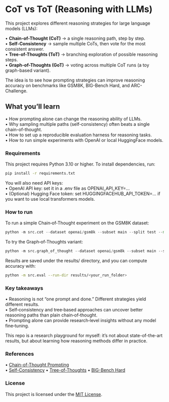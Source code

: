 # CoT vs ToT (Reasoning with LLMs)

<p>This project explores different reasoning strategies for large language models (LLMs):</p>

 • **Chain-of-Thought (CoT)** → a single reasoning path, step by step.\
 • **Self-Consistency** → sample multiple CoTs, then vote for the most consistent answer.\
 • **Tree-of-Thoughts (ToT)** → branching exploration of possible reasoning steps. \
 • **Graph-of-Thoughts (GoT)** → voting across multiple CoT runs (a toy graph-based variant).

<p>The idea is to see how prompting strategies can improve reasoning accuracy on benchmarks like GSM8K, BIG-Bench Hard, and ARC-Challenge.</p>

## What you’ll learn

• How prompting alone can change the reasoning ability of LLMs. \
• Why sampling multiple paths (self-consistency) often beats a single chain-of-thought. \
• How to set up a reproducible evaluation harness for reasoning tasks. \
• How to run simple experiments with OpenAI or local HuggingFace models. 

### Requirements

This project requires Python 3.10 or higher. To install dependencies, run:
 ```bash
 pip install -r requirements.txt
 ```
 
You will also need API keys: \
• OpenAI API key: set it in a .env file as OPENAI_API_KEY=… \
• (Optional) Hugging Face token: set HUGGINGFACEHUB_API_TOKEN=… if you want to use local transformers models.

### How to run

To run a simple Chain‑of‑Thought experiment on the GSM8K dataset:
```python
python -m src.cot --dataset openai/gsm8k --subset main --split test --max-samples 20 --model openai:gpt-4o-mini
```
To try the Graph‑of‑Thoughts variant:
```python
python -m src.graph_of_thought --dataset openai/gsm8k --subset main --split test --max-samples 10 --iters 4 --model openai:gpt-4o-mini
```
Results are saved under the results/ directory, and you can compute accuracy with:
```bash
python -m src.eval --run-dir results/<your_run_folder>
```
### Key takeaways
• Reasoning is not “one prompt and done.” Different strategies yield different results. \
• Self‑consistency and tree‑based approaches can uncover better reasoning paths than plain chain‑of‑thought. \
• Prompting alone can provide research‑level insights without any model fine‑tuning.

This repo is a research playground for myself: it’s not about state-of-the-art results, but about learning how reasoning methods differ in practice.

### References
• [Chain-of-Thought Prompting](https://arxiv.org/abs/2201.11903)\
• [Self-Consistency](https://arxiv.org/abs/2203.11171)
• [Tree-of-Thoughts](https://arxiv.org/abs/2305.10601)
• [BIG-Bench Hard](https://arxiv.org/abs/2206.04615)

### License
This project is licensed under the [MIT License](./LICENSE).